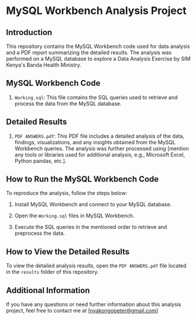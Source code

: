 # MySQL Workbench Analysis Project

## Introduction

This repository contains the MySQL Workbench code used for data analysis and a PDF report summarizing the detailed results. The analysis was performed on a MySQL database to explore a Data Analysis Exercise by SIM Kenya's Banda Health Ministry.

## MySQL Workbench Code

1. `Working.sql`: This file contains the SQL queries used to retrieve and process the data from the MySQL database.

## Detailed Results

1. `PDF ANSWERS.pdf`: This PDF file includes a detailed analysis of the data, findings, visualizations, and any insights obtained from the MySQL Workbench queries. The analysis was further processed using [mention any tools or libraries used for additional analysis, e.g., Microsoft Excel, Python pandas, etc.].

## How to Run the MySQL Workbench Code

To reproduce the analysis, follow the steps below:

1. Install MySQL Workbench and connect to your MySQL database.

2. Open the `Working.sql` files in MySQL Workbench.

3. Execute the SQL queries in the mentioned order to retrieve and preprocess the data.

## How to View the Detailed Results

To view the detailed analysis results, open the `PDF ANSWERS.pdf` file located in the `results` folder of this repository.

## Additional Information

If you have any questions or need further information about this analysis project, feel free to contact me at [nyakongopeter@gmail.com]

